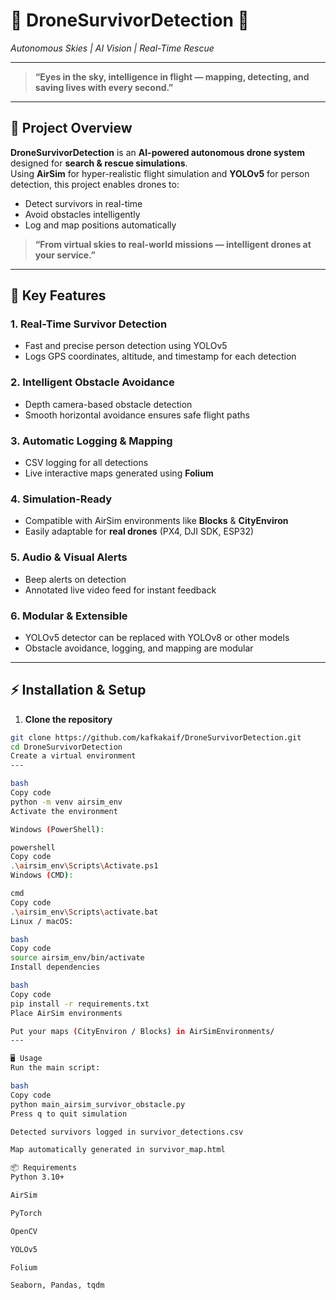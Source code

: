 # 🚁 DroneSurvivorDetection 🌌
*Autonomous Skies | AI Vision | Real-Time Rescue*

---

> **“Eyes in the sky, intelligence in flight — mapping, detecting, and saving lives with every second.”**

---

## 🌟 Project Overview

**DroneSurvivorDetection** is an **AI-powered autonomous drone system** designed for **search & rescue simulations**.  
Using **AirSim** for hyper-realistic flight simulation and **YOLOv5** for person detection, this project enables drones to:

- Detect survivors in real-time  
- Avoid obstacles intelligently  
- Log and map positions automatically  

> **“From virtual skies to real-world missions — intelligent drones at your service.”**

---

## 🚀 Key Features

### **1. Real-Time Survivor Detection**
- Fast and precise person detection using YOLOv5  
- Logs GPS coordinates, altitude, and timestamp for each detection  

### **2. Intelligent Obstacle Avoidance**
- Depth camera-based obstacle detection  
- Smooth horizontal avoidance ensures safe flight paths  

### **3. Automatic Logging & Mapping**
- CSV logging for all detections  
- Live interactive maps generated using **Folium**  

### **4. Simulation-Ready**
- Compatible with AirSim environments like **Blocks** & **CityEnviron**  
- Easily adaptable for **real drones** (PX4, DJI SDK, ESP32)  

### **5. Audio & Visual Alerts**
- Beep alerts on detection  
- Annotated live video feed for instant feedback  

### **6. Modular & Extensible**
- YOLOv5 detector can be replaced with YOLOv8 or other models  
- Obstacle avoidance, logging, and mapping are modular  

---

## ⚡ Installation & Setup

1. **Clone the repository**
```bash
git clone https://github.com/kafkakaif/DroneSurvivorDetection.git
cd DroneSurvivorDetection
Create a virtual environment
--- 

bash
Copy code
python -m venv airsim_env
Activate the environment

Windows (PowerShell):

powershell
Copy code
.\airsim_env\Scripts\Activate.ps1
Windows (CMD):

cmd
Copy code
.\airsim_env\Scripts\activate.bat
Linux / macOS:

bash
Copy code
source airsim_env/bin/activate
Install dependencies

bash
Copy code
pip install -r requirements.txt
Place AirSim environments

Put your maps (CityEnviron / Blocks) in AirSimEnvironments/
---

🖥️ Usage
Run the main script:

bash
Copy code
python main_airsim_survivor_obstacle.py
Press q to quit simulation

Detected survivors logged in survivor_detections.csv

Map automatically generated in survivor_map.html

📦 Requirements
Python 3.10+

AirSim

PyTorch

OpenCV

YOLOv5

Folium

Seaborn, Pandas, tqdm